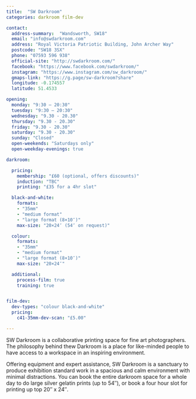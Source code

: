 ```yaml
---
title:  "SW Darkroom"
categories: darkroom film-dev

contact:
  address-summary:  "Wandsworth, SW18"
  email: "info@swdarkroom.com"
  address: "Royal Victoria Patriotic Building, John Archer Way"
  postcode: "SW18 3SX"
  phone: "07593 596 938"
  official-site: "http://swdarkroom.com/"
  facebook: "https://www.facebook.com/swdarkroom/"
  instagram: "https://www.instagram.com/sw_darkroom/"
  gmaps-link: "https://g.page/sw-darkroom?share"
  longitude: -0.174557
  latitude: 51.4533

opening:
  monday: "9:30 – 20:30"
  tuesday: "9:30 – 20:30"
  wednesday: "9.30 - 20.30"
  thursday: "9.30 - 20.30"
  friday: "9.30 - 20.30"
  saturday: "9.30 - 20.30"
  sunday: "Closed"
  open-weekends: "Saturdays only"
  open-weekday-evenings: true

darkroom:

  pricing:
    membership: "£60 (optional, offers discounts)"
    induction: "TBC"
    printing: "£35 for a 4hr slot"

  black-and-white:
    formats:
    - "35mm"
    - "medium format"
    - "large format (8×10″)"
    max-size: "20×24″ (54″ on request)"

  colour:
    formats:
    - "35mm"
    - "medium format"
    - "large format (8×10″)"  
    max-size: "20×24″"

  additional:
    process-film: true
    training: true


film-dev:
  dev-types: "colour black-and-white"  
  pricing:
    c41-35mm-dev-scan: "£5.00"

---
```


SW Darkroom is a collaborative printing space for fine art photographers. The philosophy behind thew Darkroom is a place for like-minded people to have access to a workspace in an inspiring environment.

Offering equipment and expert assistance, SW Darkroom is a sanctuary to produce exhibition standard work in a spacious and calm environment with minimal distractions. You can book the entire darkroom space for a whole day to do large silver gelatin prints (up to 54″), or book a four hour slot for printing up top 20″ x 24″.
